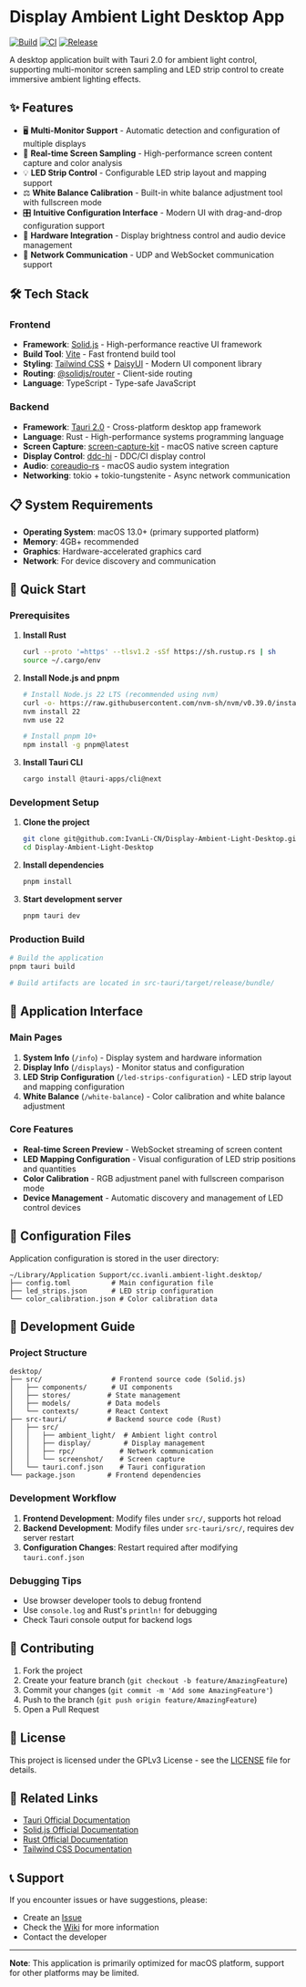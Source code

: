 # Display Ambient Light Desktop App

[![Build](https://github.com/IvanLi-CN/Display-Ambient-Light-Desktop/workflows/Build%20Desktop%20App/badge.svg)](https://github.com/IvanLi-CN/Display-Ambient-Light-Desktop/actions/workflows/build.yml)
[![CI](https://github.com/IvanLi-CN/Display-Ambient-Light-Desktop/workflows/CI/badge.svg)](https://github.com/IvanLi-CN/Display-Ambient-Light-Desktop/actions/workflows/ci.yml)
[![Release](https://github.com/IvanLi-CN/Display-Ambient-Light-Desktop/workflows/Release/badge.svg)](https://github.com/IvanLi-CN/Display-Ambient-Light-Desktop/actions/workflows/release.yml)

A desktop application built with Tauri 2.0 for ambient light control, supporting multi-monitor screen sampling and LED strip control to create immersive ambient lighting effects.

## ✨ Features

- 🖥️ **Multi-Monitor Support** - Automatic detection and configuration of multiple displays
- 🎨 **Real-time Screen Sampling** - High-performance screen content capture and color analysis
- 💡 **LED Strip Control** - Configurable LED strip layout and mapping support
- ⚖️ **White Balance Calibration** - Built-in white balance adjustment tool with fullscreen mode
- 🎛️ **Intuitive Configuration Interface** - Modern UI with drag-and-drop configuration support
- 🔧 **Hardware Integration** - Display brightness control and audio device management
- 📡 **Network Communication** - UDP and WebSocket communication support

## 🛠️ Tech Stack

### Frontend

- **Framework**: [Solid.js](https://solidjs.com/) - High-performance reactive UI framework
- **Build Tool**: [Vite](https://vitejs.dev/) - Fast frontend build tool
- **Styling**: [Tailwind CSS](https://tailwindcss.com/) + [DaisyUI](https://daisyui.com/) - Modern UI component library
- **Routing**: [@solidjs/router](https://github.com/solidjs/solid-router) - Client-side routing
- **Language**: TypeScript - Type-safe JavaScript

### Backend

- **Framework**: [Tauri 2.0](https://tauri.app/) - Cross-platform desktop app framework
- **Language**: Rust - High-performance systems programming language
- **Screen Capture**: [screen-capture-kit](https://crates.io/crates/screen-capture-kit) - macOS native screen capture
- **Display Control**: [ddc-hi](https://crates.io/crates/ddc-hi) - DDC/CI display control
- **Audio**: [coreaudio-rs](https://crates.io/crates/coreaudio-rs) - macOS audio system integration
- **Networking**: tokio + tokio-tungstenite - Async network communication

## 📋 System Requirements

- **Operating System**: macOS 13.0+ (primary supported platform)
- **Memory**: 4GB+ recommended
- **Graphics**: Hardware-accelerated graphics card
- **Network**: For device discovery and communication

## 🚀 Quick Start

### Prerequisites

1. **Install Rust**

   ```bash
   curl --proto '=https' --tlsv1.2 -sSf https://sh.rustup.rs | sh
   source ~/.cargo/env
   ```

2. **Install Node.js and pnpm**

   ```bash
   # Install Node.js 22 LTS (recommended using nvm)
   curl -o- https://raw.githubusercontent.com/nvm-sh/nvm/v0.39.0/install.sh | bash
   nvm install 22
   nvm use 22

   # Install pnpm 10+
   npm install -g pnpm@latest
   ```

3. **Install Tauri CLI**

   ```bash
   cargo install @tauri-apps/cli@next
   ```

### Development Setup

1. **Clone the project**

   ```bash
   git clone git@github.com:IvanLi-CN/Display-Ambient-Light-Desktop.git
   cd Display-Ambient-Light-Desktop
   ```

2. **Install dependencies**

   ```bash
   pnpm install
   ```

3. **Start development server**

   ```bash
   pnpm tauri dev
   ```

### Production Build

```bash
# Build the application
pnpm tauri build

# Build artifacts are located in src-tauri/target/release/bundle/
```

## 📱 Application Interface

### Main Pages

1. **System Info** (`/info`) - Display system and hardware information
2. **Display Info** (`/displays`) - Monitor status and configuration
3. **LED Strip Configuration** (`/led-strips-configuration`) - LED strip layout and mapping configuration
4. **White Balance** (`/white-balance`) - Color calibration and white balance adjustment

### Core Features

- **Real-time Screen Preview** - WebSocket streaming of screen content
- **LED Mapping Configuration** - Visual configuration of LED strip positions and quantities
- **Color Calibration** - RGB adjustment panel with fullscreen comparison mode
- **Device Management** - Automatic discovery and management of LED control devices

## 🔧 Configuration Files

Application configuration is stored in the user directory:

```text
~/Library/Application Support/cc.ivanli.ambient-light.desktop/
├── config.toml          # Main configuration file
├── led_strips.json      # LED strip configuration
└── color_calibration.json # Color calibration data
```

## 🎯 Development Guide

### Project Structure

```text
desktop/
├── src/                 # Frontend source code (Solid.js)
│   ├── components/      # UI components
│   ├── stores/         # State management
│   ├── models/         # Data models
│   └── contexts/       # React Context
├── src-tauri/          # Backend source code (Rust)
│   ├── src/
│   │   ├── ambient_light/  # Ambient light control
│   │   ├── display/        # Display management
│   │   ├── rpc/           # Network communication
│   │   └── screenshot/    # Screen capture
│   └── tauri.conf.json    # Tauri configuration
└── package.json        # Frontend dependencies
```

### Development Workflow

1. **Frontend Development**: Modify files under `src/`, supports hot reload
2. **Backend Development**: Modify files under `src-tauri/src/`, requires dev server restart
3. **Configuration Changes**: Restart required after modifying `tauri.conf.json`

### Debugging Tips

- Use browser developer tools to debug frontend
- Use `console.log` and Rust's `println!` for debugging
- Check Tauri console output for backend logs

## 🤝 Contributing

1. Fork the project
2. Create your feature branch (`git checkout -b feature/AmazingFeature`)
3. Commit your changes (`git commit -m 'Add some AmazingFeature'`)
4. Push to the branch (`git push origin feature/AmazingFeature`)
5. Open a Pull Request

## 📄 License

This project is licensed under the GPLv3 License - see the [LICENSE](LICENSE) file for details.

## 🔗 Related Links

- [Tauri Official Documentation](https://tauri.app/)
- [Solid.js Official Documentation](https://solidjs.com/)
- [Rust Official Documentation](https://doc.rust-lang.org/)
- [Tailwind CSS Documentation](https://tailwindcss.com/docs)

## 📞 Support

If you encounter issues or have suggestions, please:

- Create an [Issue](../../issues)
- Check the [Wiki](../../wiki) for more information
- Contact the developer

---

**Note**: This application is primarily optimized for macOS platform, support for other platforms may be limited.
